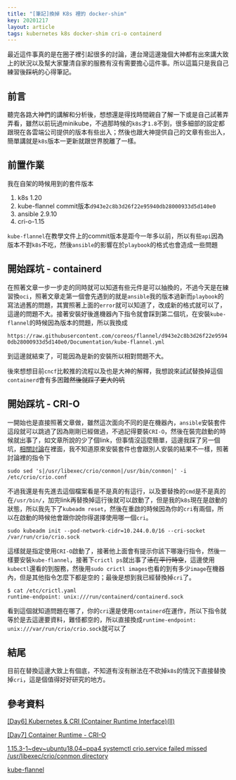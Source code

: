 ```yaml
---
title: "[筆記]換掉 K8s 裡的 docker-shim"
key: 20201217
layout: article
tags: kubernetes k8s docker-shim cri-o containerd
---
```


最近這件事真的是在圈子裡引起很多的討論，連台灣這邊幾個大神都有出來講大致上的狀況以及幫大家釐清自家的服務有沒有需要擔心這件事。所以這篇只是我自己練習後~~踩坑~~的心得筆記。

<!--more-->

## 前言

聽完各路大神們的講解和分析後，想想還是得找時間親自了解一下或是自己試著弄弄看，雖然以前玩過minikube，不過那時候的`k8s`才`1.8`不到，很多細部的設定都跟現在各雲端公司提供的版本有些出入；然後也跟大神提供自己的文章有些出入，簡單講就是`k8s`版本一更新就跟世界脫離了一樣。


## 前置作業

我在自架的時候用到的套件版本
1. k8s 1.20
2. kube-flannel commit版本`d943e2c8b3d26f22e95940db28000933d5d140e0`
3. ansible 2.9.10
4. cri-o-1.15

`kube-flannel`在教學文件上的commit版本是距今一年多以前，所以有些`api`因為版本不對`k8s`不吃，然後`ansible`的影響在於`playbook`的格式也會造成一些問題


## 開始踩坑 - containerd

在照著文章一步一步走的同時就可以知道有些元件是可以抽換的，不過今天是在練習換`oci`，照著文章走第一個會先遇到的就是`ansible`我的版本過新而`playbook`的寫法過舊的問題，其實照著上面的`error`就可以知道了，改成新的格式就可以了，這邊的問題不大。接著安裝好後進機器內下指令就會踩到第二個坑，在安裝`kube-flannel`的時候因為版本的問題，所以我換成

`https://raw.githubusercontent.com/coreos/flannel/d943e2c8b3d26f22e95940db28000933d5d140e0/Documentation/kube-flannel.yml`

到這邊就結束了，可能因為是新的安裝所以相對問題不大。

後來想想目前`cncf`比較推的流程以及也是大神的解釋，我想說來試試替換掉這個`containerd`會有多困難~~然後就踩了更大的坑~~


## 開始踩坑 - CRI-O

一開始也是直接照著文章做，雖然這次面向不同的是在機器內，`ansible`安裝套件這段就可以跳過了因為剛剛已經做過，不過記得要裝`CRI-O`，然後在裝完啟動的時候就出事了，如文章所說的少了個link，但事情沒這麼簡單，這邊我踩了另一個坑，[相關討論](https://github.com/cri-o/cri-o/issues/2903)在裡面，我不知道原來安裝套件也會跟別人安裝的結果不一樣，照著討論裡的指令下

`sudo sed 's|/usr/libexec/crio/conmon|/usr/bin/conmon|' -i /etc/crio/crio.conf`

不過我還是有先進去這個檔案看是不是真的有這行，以及要替換的`cmd`是不是真的在`/usr/bin/`，加完link再替換掉這行後就可以啟動了，但是我的`k8s`現在是啟動的狀態，所以我先下了`kubeadm reset`，然後在重啟的時候因為你的`cri`有兩個，所以在啟動的時候他會跟你說你得選擇使用哪一個`cri`。

`sudo kubeadm init --pod-network-cidr=10.244.0.0/16 --cri-socket /var/run/crio/crio.sock`

這樣就是指定使用`CRI-O`啟動了，接著他上面會有提示你該下哪幾行指令，然後一樣要安裝`kube-flannel`，接著下`crictl ps`就出事了~~活在平行時空~~，這邊使用`kubectl`還看的到服務，然後用`sudo crictl images`也看的到有多少`image`在機器內，但是其他指令怎麼下都是空的；最後是想到我已經替換掉`cri`了。

``` shell
$ cat /etc/crictl.yaml
runtime-endpoint: unix:///run/containerd/containerd.sock
```

看到這個就知道問題在哪了，你的`cri`還是使用`containerd`在運作，所以下指令就等於是去這邊要資料，難怪都空的，所以直接換成`runtime-endpoint: unix:///var/run/crio/crio.sock`就可以了


## 結尾

目前在替換這邊大致上有個底，不知道有沒有辦法在不砍掉`k8s`的情況下直接替換掉`cri`，這是個值得好好研究的地方。


## 參考資料

[[Day6] Kubernetes & CRI (Container Runtime Interface)(II)](https://ithelp.ithome.com.tw/articles/10218570)

[[Day7] Container Runtime - CRI-O](https://ithelp.ithome.com.tw/articles/10219102)

[1.15.3-1~dev~ubuntu18.04~ppa4 systemctl crio.service failed missed /usr/libexec/crio/conmon directory](https://github.com/cri-o/cri-o/issues/2903)

[kube-flannel](https://github.com/coreos/flannel)

